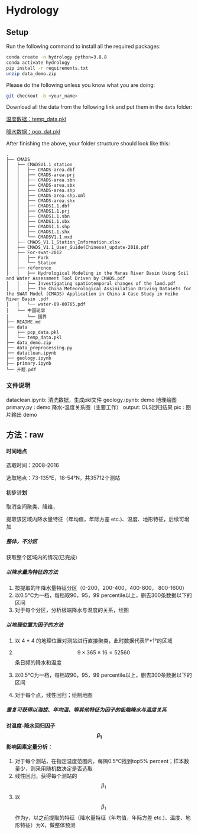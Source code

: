 # Hydrology

## Setup
Run the following command to install all the required packages:
```bash
conda create -n hydrology python=3.8.8
conda activate hydrology
pip install -r requirements.txt
unzip data_demo.zip
```

Please do the following unless you know what you are doing:
```bash
git checkout -b <your_name>
```

Download all the data from the following link and put them in the `data` folder:

[温度数据：temp_data.pkl](https://cloud.tsinghua.edu.cn/f/6b3764f9659a4aa4a542/?dl=1)

[降水数据：pcp_dat.pkl](https://cloud.tsinghua.edu.cn/f/197f0e300ee04b5da012/)

After finishing the above, your folder structure should look like this:
```
.
├── CMADS
│   ├── CMADSV1.1_station
│   │   ├── CMADS-area.dbf
│   │   ├── CMADS-area.prj
│   │   ├── CMADS-area.sbn
│   │   ├── CMADS-area.sbx
│   │   ├── CMADS-area.shp
│   │   ├── CMADS-area.shp.xml
│   │   ├── CMADS-area.shx
│   │   ├── CMADS1.1.dbf
│   │   ├── CMADS1.1.prj
│   │   ├── CMADS1.1.sbn
│   │   ├── CMADS1.1.sbx
│   │   ├── CMADS1.1.shp
│   │   ├── CMADS1.1.shx
│   │   └── CMADSV1.1.mxd
│   ├── CMADS_V1.1_Station_Information.xlsx
│   ├── CMADS_V1.1_User_Guide(Chinese)_update-2018.pdf
│   ├── For-swat-2012
│   │   ├── Fork
│   │   └── Station
│   ├── reference
│   │   ├── Hydrological Modeling in the Manas River Basin Using Soil and Water Assessment Tool Driven by CMADS.pdf
│   │   ├── Investigating spatiotemporal changes of the land.pdf
│   │   ├── The China Meteorological Assimilation Driving Datasets for the SWAT Model (CMADS) Application in China A Case Study in Heihe River Basin .pdf
│   │   └── water-09-00765.pdf
│   └── 中国轮廓
│       └── 国界
├── README.md
├── data
│   ├── pcp_data.pkl
│   └── temp_data.pkl
├── data_demo.zip
├── data_preprocessing.py
├── dataclean.ipynb
├── geology.ipynb
├── primary.ipynb
└── 开题.pdf
```


### 文件说明
dataclean.ipynb: 清洗数据，生成pkl文件
geology.ipynb: demo 地理绘图
primary.py : demo 降水-温度关系图（主要工作）
output: OLS回归结果
pic : 图片输出 demo


## 方法：raw

#### 时间地点

选取时间：2008-2016

选取地点：73-135°E，18-54°N，共35712个测站

#### 初步计划

取消空间聚类、降维，



提取该区域内降水量特征（年均值，年际方差 etc.)、温度、地形特征，后续可增加


##### 整体，不分区

获取整个区域内的情况(已完成)



##### 以降水量为特征的方法

1. 按提取的年降水量特征分区（0-200，200-400，400-800， 800-1600）
2. 以0.5℃为一档，每档取90，95，99 percentile以上，删去300条数据以下的区间
3. 对于每个分区，分析极端降水与温度的关系，绘图


##### 以地理位置为因子的方法

1. 以 4 * 4 的地理位置对测站进行直接聚类，此时数据代表1°*1°的区域

2. $$9 \times 365 \times 16 = 52560$$条日频的降水和温度

3. 以0.5℃为一档，每档取90，95，99 percentile以上，删去300条数据以下的区间

4. 对于每个点，线性回归；绘制地图




##### 重复可获得以海拔、年均温、等其他特征为因子的极端降水与温度关系



#### 对温度-降水回归因子$$\beta_1$$影响因素定量分析：

1. 对于每个测站，在指定温度范围内，每隔0.5℃找到top5% percent；样本数量少，则采用随机数决定是否选取
2. 线性回归，获得每个测站的$$\beta_1$$
3. 以$$\beta_1$$作为y，以之前提取的特征（降水量特征（年均值，年际方差 etc.)、温度、地形特征）为X，做整体预测






